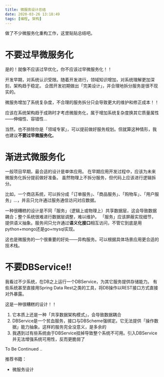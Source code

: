 ```yaml
---
title: 微服务设计总结
date: 2020-03-26 13:18:49
tags: [编程, 架构]
---
```


做了不少微服务化重构工作，这里贴贴总结吧。

<!-- more -->

# 不要过早微服务化

是的！就像不应该过早优化，你不应该过早微服务化！！

开发早期，对系统认识受限。随着开发进行，领域知识增加，对系统理解更加深刻，架构趋于稳定。
企图开发初期做出「完美设计」，并合理地拆分服务是很不现实的。

微服务增加了系统复杂度，不合理的服务拆分只会导致更大的维护和修正成本！！

应该在系统架构趋于成熟时才考虑微服务化，属于增加系统复杂度换其它质量属性——伸缩性、容错性...

当然，也不排除你是「领域专家」，可以提前做好服务规划。但就算这种情形，我也建议**不要过早微服务化**。

# 渐进式微服务化

一般项目早期，最合适的设计是单体应用。
在早期应用开发过程中，应该为未来微服务化拆分提前做好准备。
虽然物理上不拆分服务，但代码上应该进行逻辑拆分。

比如，一个商店系统，可以拆分成「订单服务」、「商品服务」、「购物车」、「用户服务」...，并且只允许通过服务通信访问对应数据。

一种很糟糕的设计是不同「服务」（逻辑上或物理上）共享数据层，这会导致数据耦合；整个系统很难进行数据层调整，难以维护。
「服务」应该屏蔽实现细节，提供语义抽象。服务间只允许通过**语义化接口**相互访问，不管它到底是用python+mongo还是go+mysql实现。

这也是微服务的一个很重要的好处——异构服务。可以根据具体场景应用更合适的技术栈。

# 不要DBService!!
我看过不少系统，在DB之上运行一个DBService，为其它服务提供存储能力。
有些系统甚至直接用Spring Data Rest之类的工具，将DB操作以REST接口方式直接对外暴露。

这是一种很糟糕的设计！！
1) 它本质上还是一种「共享数据架构模式」，会导致数据耦合
2) DBService是一个贫血服务，接口与DBScheme强绑定。它无法提供「操作数据」能力抽象。这样的服务完全没意义，是多余的
3) 我遇到过有些系统由于DBService挂掉导致整个系统不可用。引入DBService并无法增强系统可用性，反而更脆弱了

To Be Continued ..

推荐书籍：
- 微服务设计